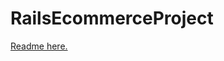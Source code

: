 # RailsEcommerceProject

[Readme here.](https://github.com/gustavopimentelrinaldi/railsEcommerce/tree/master/application)
